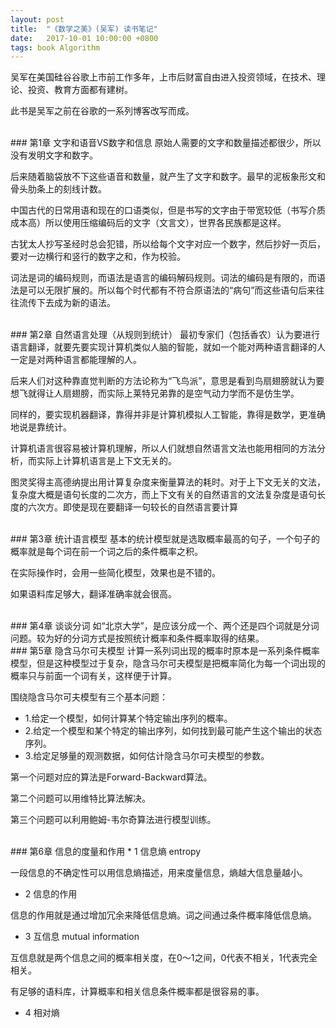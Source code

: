 ```yaml
---
layout: post
title:  "《数学之美》(吴军) 读书笔记"
date:   2017-10-01 10:00:00 +0800
tags: book Algorithm
---
```

吴军在美国硅谷谷歌上市前工作多年，上市后财富自由进入投资领域，在技术、理论、投资、教育方面都有建树。

此书是吴军之前在谷歌的一系列博客改写而成。

<br/>
### 第1章 文字和语音VS数字和信息
原始人需要的文字和数量描述都很少，所以没有发明文字和数字。

后来随着脑袋放不下这些语音和数量，就产生了文字和数字。最早的泥板象形文和骨头肋条上的刻线计数。

中国古代的日常用语和现在的口语类似，但是书写的文字由于带宽较低（书写介质成本高）所以使用压缩编码后的文字（文言文），世界各民族都是这样。

古犹太人抄写圣经时总会犯错，所以给每个文字对应一个数字，然后抄好一页后，要对一边横行和竖行的数字之和，作为校验。

词法是词的编码规则，而语法是语言的编码解码规则。词法的编码是有限的，而语法是可以无限扩展的。所以每个时代都有不符合原语法的“病句”而这些语句后来往往流传下去成为新的语法。

<br/>
### 第2章 自然语言处理（从规则到统计）
最初专家们（包括香农）认为要进行语言翻译，就要先要实现计算机类似人脑的智能，就如一个能对两种语言翻译的人一定是对两种语言都能理解的人。

后来人们对这种靠直觉判断的方法论称为“飞鸟派”，意思是看到鸟扇翅膀就认为要想飞就得让人扇翅膀，而实际上莱特兄弟靠的是空气动力学而不是仿生学。

同样的，要实现机器翻译，靠得并非是计算机模拟人工智能，靠得是数学，更准确地说是靠统计。

计算机语言很容易被计算机理解，所以人们就想自然语言文法也能用相同的方法分析，而实际上计算机语言是上下文无关的。

图灵奖得主高德纳提出用计算复杂度来衡量算法的耗时。对于上下文无关的文法，复杂度大概是语句长度的二次方，而上下文有关的自然语言的文法复杂度是语句长度的六次方。即使是现在要翻译一句较长的自然语言要计算

<br/>
### 第3章 统计语言模型
基本的统计模型就是选取概率最高的句子，一个句子的概率就是每个词在前一个词之后的条件概率之积。

在实际操作时，会用一些简化模型，效果也是不错的。

如果语料库足够大，翻译准确率就会很高。

<br/>
### 第4章 谈谈分词
如“北京大学”，是应该分成一个、两个还是四个词就是分词问题。较为好的分词方式是按照统计概率和条件概率取得的结果。

<br/>
### 第5章 隐含马尔可夫模型
计算一系列词出现的概率时原本是一系列条件概率模型，但是这种模型过于复杂，隐含马尔可夫模型是把概率简化为每一个词出现的概率只与前面一个词有关，这样便于计算。

围绕隐含马尔可夫模型有三个基本问题：
* 1.给定一个模型，如何计算某个特定输出序列的概率。
* 2.给定一个模型和某个特定的输出序列，如何找到最可能产生这个输出的状态序列。
* 3.给定足够量的观测数据，如何估计隐含马尔可夫模型的参数。

第一个问题对应的算法是Forward-Backward算法。

第二个问题可以用维特比算法解决。

第三个问题可以利用鲍姆-韦尔奇算法进行模型训练。

<br/>
### 第6章 信息的度量和作用
* 1 信息熵 entropy

一段信息的不确定性可以用信息熵描述，用来度量信息，熵越大信息量越小。

* 2 信息的作用

信息的作用就是通过增加冗余来降低信息熵。词之间通过条件概率降低信息熵。

* 3 互信息 mutual information

互信息就是两个信息之间的概率相关度，在0～1之间，0代表不相关，1代表完全相关。

有足够的语料库，计算概率和相关信息条件概率都是很容易的事。

* 4 相对熵

<br/>

